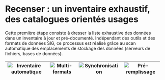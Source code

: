 # Recenser : un inventaire exhaustif, des catalogues orientés usages

Cette première étape consiste à dresser la liste exhaustive des données dans un inventaire à jour et pré-documenté. Indépendant des outils et des formats de données SIG, ce processus est réalisé grâce au scan automatique des emplacements de stockage des données (serveurs de fichiers, bases de données).

| ![Inventaire automatique](/images/icone_inventaire_bleu_140px.png "Inventaire automatique") | ![Multi-formats](/images/icone_multiformats_bleu_140px.png "Interopérabilité des formats") | ![Synchronisation](/images/icone_synchronisation_bleu_140px.png "Mises à jour automatiques") | ![Pré-remplissage](/images/icone_metadonnees_bleu_140px.png "Pré-remplissage des métadonnées") |
| :--: | :--: | :--: | :--: |
